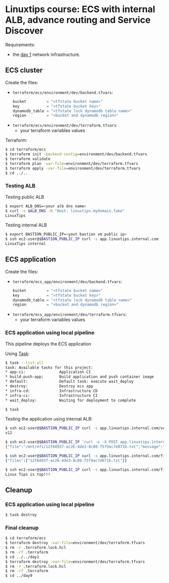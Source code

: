 # Linuxtips course: ECS with internal ALB, advance routing and Service Discover

Requirements:

* the [day 1](../day1/README.md) network infrastructure.

## ECS cluster

Create the files:
* `terraform/ecs/environment/dev/backend.tfvars`:
  ```tf
  bucket         = "<tfstate bucket name>"
  key            = "<tfstate bucket key>"
  dynamodb_table = "<tfstate lock dynamodb table name>"
  region         = "<bucket and dynamodb region>"
  ```
* `terraform/ecs/environment/dev/terraform.tfvars`:
  * your terraform variables values

Terraform:

```bash
$ cd terraform/ecs
$ terraform init -backend-config=environment/dev/backend.tfvars
$ terraform validate
$ terraform plan -var-file=environment/dev/terraform.tfvars
$ terraform apply -var-file=environment/dev/terraform.tfvars
$ cd ../..
```

### Testing ALB

Testing public ALB

```bash
$ export ALB_DNS=<your alb dns name>
$ curl -s $ALB_DNS -H "Host: linuxtips.mydomain.fake"
LinuxTips
```

Testing internal ALB

```bash
$ export BASTION_PUBLIC_IP=<yout bastion vm public ip>
$ ssh ec2-user@$BASTION_PUBLIC_IP curl -s app.linuxtips.internal.com
LinuxTips internal
```

## ECS application

Create the files:
* `terraform/ecs_app/environment/dev/backend.tfvars`:
  ```tf
  bucket         = "<tfstate bucket name>"
  key            = "<tfstate bucket key>"
  dynamodb_table = "<tfstate lock dynamodb table name>"
  region         = "<bucket and dynamodb region>"
  ```
* `terraform/ecs_app/environment/dev/terraform.tfvars`:
  * your terraform variables values


### ECS application using local pipeline

This pipeline deploys the ECS application

Using [Task](https://taskfile.dev):

```bash
$ task --list-all
task: Available tasks for this project:
* app-ci:               Application CI
* build-push-app:       Build application and push container image
* default:              Default task: execute wait_deploy
* destroy:              Destroy ecs app
* infra-cd:             Infrastructure CD
* infra-ci:             Infrastructure CI
* wait_deploy:          Waiting for deployment to complete

$ task
```

Testing the application using internal ALB:

```bash
$ ssh ec2-user@$BASTION_PUBLIC_IP curl -s app.linuxtips.internal.com/version
v12
```

```bash
$ ssh ec2-user@$BASTION_PUBLIC_IP 'curl -s -X POST app.linuxtips.internal.com/files -d "Linux Tips is top!!!"' 
{"file":"/mnt/efs/12f68937-ac26-4de3-8c80-f5f9ac7e071b.txt","message":"File sucessful saved"}

$ ssh ec2-user@$BASTION_PUBLIC_IP curl -s app.linuxtips.internal.com/files
{"files":["12f68937-ac26-4de3-8c80-f5f9ac7e071b.txt"]}

$ ssh ec2-user@$BASTION_PUBLIC_IP curl -s app.linuxtips.internal.com/files/12f68937-ac26-4de3-8c80-f5f9ac7e071b
Linux Tips is top!!!
```

## Cleanup

### ECS application using local pipeline

```bash
$ task destroy
```

### Final cleanup

```bash
$ cd terraform/ecs
$ terraform destroy -var-file=environment/dev/terraform.tfvars
$ rm -r .terraform.lock.hcl 
$ rm -rf .terraform
$ cd ../../day1
$ terraform destroy -var-file=environment/dev/terraform.tfvars
$ rm -r .terraform.lock.hcl 
$ rm -rf .terraform
$ cd ../day9
```
